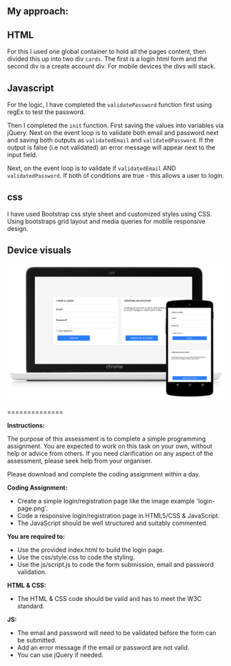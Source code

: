 ## My approach:


## HTML
For this I used one global container to hold all the pages content, then divided this up into two div `cards`. The first is a login html form and the second div is a create account div. For mobile devices the divs will stack.

## Javascript
For the logic, I have completed the `validatePassword` function first using regEx to test the password.

Then I completed the `init` function. First saving the values into variables via jQuery. Next on the event loop is to validate both email and password next and saving both outputs as `validatedEmail` and `validatedPassword`. If the output is false (i.e not validated) an error message will appear next to the input field.

Next, on the event loop is to validate if `validatedEmail` AND `validatedPassword`. If both of conditions are true - this allows a user to login.

## css
I have used Bootstrap css style sheet and customized styles using CSS. Using bootstraps grid layout and media queries for mobile responsive design.

## Device visuals

![Devices](devices.png)

==============

**Instructions:**

The purpose of this assessment is to complete a simple programming assignment.
You are expected to work on this task on your own, without help or advice from others. 
If you need clarification on any aspect of the assessment, please seek help from your organiser.

Please download and complete the coding assignment within a day.


**Coding Assignment:**

- Create a simple login/registration page like the image example 'login-page.png'.
- Code a responsive login/registration page in HTML5/CSS & JavaScript.
- The JavaScript should be well structured and suitably commented.

**You are required to:**

- Use the provided index.html to build the login page.
- Use the css/style.css to code the styling.
- Use the js/script.js to code the form submission, email and password validation.

**HTML & CSS:**

- The HTML & CSS code should be valid and has to meet the W3C standard.

**JS:**

- The email and password will need to be validated before the form can be submitted.
- Add an error message if the email or password are not valid.
- You can use jQuery if needed.